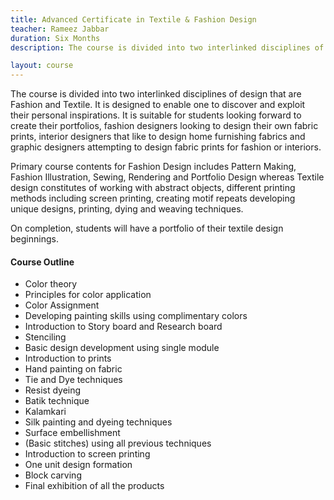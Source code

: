 ```yaml
---
title: Advanced Certificate in Textile & Fashion Design
teacher: Rameez Jabbar
duration: Six Months
description: The course is divided into two interlinked disciplines of design that are Fashion and Textile

layout: course
---
```


The course is divided into two interlinked disciplines of design that are Fashion and Textile. It is designed to enable one to discover and exploit their personal inspirations. It is suitable for students looking forward to create their portfolios, fashion designers looking to design their own fabric prints, interior designers that like to design home furnishing fabrics and graphic designers attempting to design fabric prints for fashion or interiors.

Primary course contents for Fashion Design includes Pattern Making, Fashion Illustration, Sewing, Rendering and Portfolio Design whereas Textile design constitutes of working with abstract objects, different printing methods including screen printing, creating motif repeats developing unique designs, printing, dying and weaving techniques.

On completion, students will have a portfolio of their textile design beginnings.

#### Course Outline

* Color theory
* Principles for color application
* Color Assignment
* Developing painting skills using complimentary colors
* Introduction to Story board and Research board
* Stenciling
* Basic design development using single module
* Introduction to prints
* Hand painting on fabric
* Tie and Dye techniques
* Resist dyeing
* Batik technique
* Kalamkari
* Silk painting and dyeing techniques
* Surface embellishment
* (Basic stitches) using all previous techniques
* Introduction to screen printing
* One unit design formation
* Block carving
* Final exhibition of all the products
